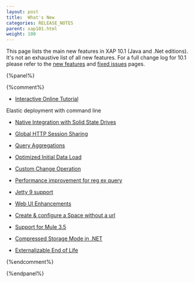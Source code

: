 ```yaml
---
layout: post
title:  What's New
categories: RELEASE_NOTES
parent: xap101.html
weight: 100
---
```


This page lists the main new features in XAP 10.1 (Java and .Net editions). It's not an exhaustive list of all new features. For a full change log for 10.1 please refer to the [new features](./101new-features.html) and [fixed issues](./101fixed-issues.html) pages.


{%panel%}

{%comment%}
- [Interactive Online Tutorial](#0)

Elastic deployment with command line

- [Native Integration with Solid State Drives](#1)

- [Global HTTP Session Sharing](#2)

- [Query Aggregations](#3)

- [Optimized Initial Data Load](#4)


- [Custom Change Operation](#6)

- [Performance improvement for reg ex query](#7)

- [Jetty 9 support](#8)

- [Web UI Enhancements](#9)

- [Create & configure a Space without a url](#10)

- [Support for Mule 3.5](#11)

- [Compressed Storage Mode in .NET](#12)

- [Externalizable End of Life](#13)

{%endcomment%}

{%endpanel%}


